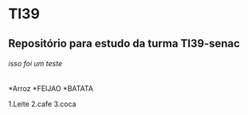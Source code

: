 # TI39
## Repositório para estudo da turma TI39-senac
###### isso foi um teste

*Arroz 
*FEIJAO
*BATATA

1.Leite
2.cafe
3.coca
